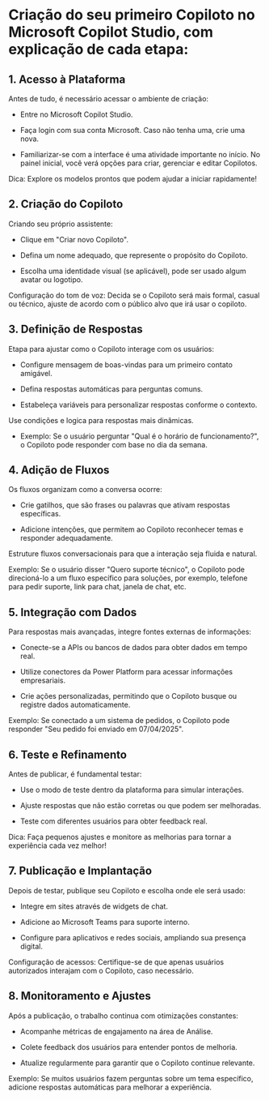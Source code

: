 # Criação do seu primeiro Copiloto no Microsoft Copilot Studio, com explicação de cada etapa:

## **1. Acesso à Plataforma**
Antes de tudo, é necessário acessar o ambiente de criação:

- Entre no Microsoft Copilot Studio.

- Faça login com sua conta Microsoft. Caso não tenha uma, crie uma nova.

- Familiarizar-se com a interface é uma atividade importante no início. No painel inicial, você verá opções para criar, gerenciar e editar Copilotos.

Dica: Explore os modelos prontos que podem ajudar a iniciar rapidamente!

## **2. Criação do Copiloto**
Criando seu próprio assistente:

- Clique em "Criar novo Copiloto".

- Defina um nome adequado, que represente o propósito do Copiloto.

- Escolha uma identidade visual (se aplicável), pode ser usado algum avatar ou logotipo.

Configuração do tom de voz: Decida se o Copiloto será mais formal, casual ou técnico, ajuste de acordo com o público alvo que irá usar o copiloto.

## **3. Definição de Respostas**
Etapa para ajustar como o Copiloto interage com os usuários:

- Configure mensagem de boas-vindas para um primeiro contato amigável.

 - Defina respostas automáticas para perguntas comuns.

 - Estabeleça variáveis para personalizar respostas conforme o contexto.

Use condições e logica para respostas mais dinâmicas.
 - Exemplo: Se o usuário perguntar "Qual é o horário de funcionamento?", o Copiloto pode responder com base no dia da semana.

## **4. Adição de Fluxos**
Os fluxos organizam como a conversa ocorre:

- Crie gatilhos, que são frases ou palavras que ativam respostas específicas.

- Adicione intenções, que permitem ao Copiloto reconhecer temas e responder adequadamente.

Estruture fluxos conversacionais para que a interação seja fluida e natural.

Exemplo: Se o usuário disser "Quero suporte técnico", o Copiloto pode direcioná-lo a um fluxo específico para soluções, por exemplo, telefone para pedir suporte, link para chat, janela de chat, etc.

## **5. Integração com Dados**
Para respostas mais avançadas, integre fontes externas de informações:

- Conecte-se a APIs ou bancos de dados para obter dados em tempo real.

- Utilize conectores da Power Platform para acessar informações empresariais.

- Crie ações personalizadas, permitindo que o Copiloto busque ou registre dados automaticamente.

Exemplo: Se conectado a um sistema de pedidos, o Copiloto pode responder "Seu pedido foi enviado em 07/04/2025".

## **6. Teste e Refinamento**
Antes de publicar, é fundamental testar:

- Use o modo de teste dentro da plataforma para simular interações.

- Ajuste respostas que não estão corretas ou que podem ser melhoradas.

- Teste com diferentes usuários para obter feedback real.

Dica: Faça pequenos ajustes e monitore as melhorias para tornar a experiência cada vez melhor!

## **7. Publicação e Implantação**
Depois de testar, publique seu Copiloto e escolha onde ele será usado:

- Integre em sites através de widgets de chat.

- Adicione ao Microsoft Teams para suporte interno.

- Configure para aplicativos e redes sociais, ampliando sua presença digital.

Configuração de acessos: Certifique-se de que apenas usuários autorizados interajam com o Copiloto, caso necessário.

## **8. Monitoramento e Ajustes**
Após a publicação, o trabalho continua com otimizações constantes:

- Acompanhe métricas de engajamento na área de Análise.

- Colete feedback dos usuários para entender pontos de melhoria.

- Atualize regularmente para garantir que o Copiloto continue relevante.

Exemplo: Se muitos usuários fazem perguntas sobre um tema específico, adicione respostas automáticas para melhorar a experiência.